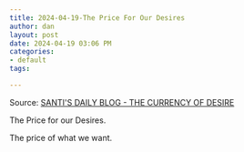 ```yaml
---
title: 2024-04-19-The Price For Our Desires
author: dan
layout: post
date: 2024-04-19 03:06 PM
categories:
- default
tags: 

---
```

Source: [SANTI'S DAILY BLOG - THE CURRENCY OF DESIRE](https://www.santiyounger.com/daily)

The Price for our Desires.

The price of what we want.


